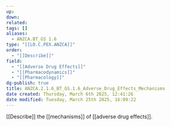 ```yaml
---
up: 
down: 
related: 
tags: []
aliases:
  - ANZCA.BT_GS 1.6
type: "[[LO.C.PEX.ANZCA]]"
order:
  - "[[Describe]]"
field:
  - "[[Adverse Drug Effects]]"
  - "[[Pharmacodynamics]]"
  - "[[Pharmacology]]"
dg-publish: true
title: ANZCA.2.1.6_BT_GS.1.6_Adverse_Drug_Effects_Mechanisms
date created: Thursday, March 6th 2025, 12:41:26
date modified: Tuesday, March 25th 2025, 16:09:22
---
```


[[Describe]] the [[mechanisms]] of [[adverse drug effects]].
